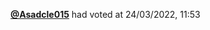  <a href=https://github.com/Asadcle015><strong>@Asadcle015</strong></a>  had voted  at 24/03/2022, 11:53 
